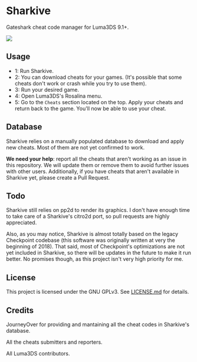 # Sharkive

Gateshark cheat code manager for Luma3DS 9.1+.

![](https://i.imgur.com/RYyVRJw.png)

## Usage

* 1: Run Sharkive.
* 2: You can download cheats for your games. (It's possible that some cheats don't work or crash while you try to use them).
* 3: Run your desired game.
* 4: Open Luma3DS's Rosalina menu.
* 5: Go to the `Cheats` section located on the top. Apply your cheats and return back to the game. You'll now be able to use your cheat.

## Database

Sharkive relies on a manually populated database to download and apply new cheats. Most of them are not yet confirmed to work.

**We need your help**: report all the cheats that aren't working as an issue in this repository. We will update them or remove them to avoid further issues with other users. Additionally, if you have cheats that aren't available in Sharkive yet, please create a Pull Request.

## Todo

Sharkive still relies on pp2d to render its graphics. I don't have enough time to take care of a Sharkive's citro2d port, so pull requests are highly appreciated.

Also, as you may notice, Sharkive is almost totally based on the legacy Checkpoint codebase (this software was originally written at very the beginning of 2018). That said, most of Checkpoint's optimizations are not yet included in Sharkive, so there will be updates in the future to make it run better. No promises though, as this project isn't very high priority for me.

## License

This project is licensed under the GNU GPLv3. See [LICENSE.md](https://github.com/FlagBrew/Sharkive/blob/master/LICENSE) for details.

## Credits

JourneyOver for providing and mantaining all the cheat codes in Sharkive's database.

All the cheats submitters and reporters.

All Luma3DS contributors.
